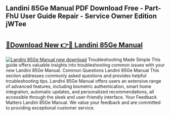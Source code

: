 ## Landini 85Ge Manual PDF Download Free - Part-FhU User Guide Repair - Service Owner Edition jWTee

# <h2><a href="http://bc82495.oget.top/?id=Landini+85Ge+Manual">🔗Download New 👉🔴 Landini 85Ge Manual</a></h2>

[![Landini 85Ge Manual new download](https://i.imgur.com/5g1atiW.png)](http://bc82495.oget.top/?id=Landini+85Ge+Manual)
Troubleshooting Made Simple This guide offers valuable insights into troubleshooting common issues with your new Landini 85Ge Manual. Common Questions Landini 85Ge Manual This section addresses commonly asked questions and provides helpful troubleshooting tips. Landini 85Ge Manual offers users an extensive range of advanced features, including biometric authentication, smart home integration, automatic updates, and personalized recommendations, all accessible through the sleek and user-friendly interface. Your Feedback Matters Landini 85Ge Manual. We value your feedback and are committed to providing exceptional customer service.
